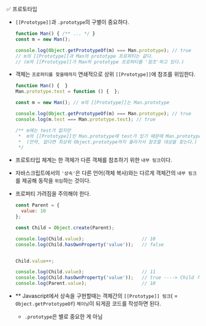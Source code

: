 ✅ 프로토타입

* `[[Prototype]]`과 `.prototype`의 구별이 중요하다.
  ```javascript
  function Man() { /** ... */ }
  const m = new Man();

  console.log(Object.getPrototypeOf(m) === Man.prototype); // true
  // m의 [[Prototype]]과 Man의 prototype 프로퍼티는 같다.
  // (m의 [[Prototype]]가 Man의 prototype 프로퍼티를 '참조'하고 있다.)
  ```
* 객체는 `프로퍼티를 찾을때까지` 연쇄적으로 상위 `[[Prototype]]`에 참조를 위임한다.
  ```javascript
  function Man() {  }
  Man.prototype.test = function () {  };
  
  const m = new Man(); // m의 [[Prototype]]는 Man.prototype
  
  console.log(Object.getPrototypeOf(m) === Man.prototype); // true
  console.log(m.test === Man.prototype.test); // true

  /** m에는 test가 없지만
   *  m의 [[Prototype]]인 Man.prototype에 test가 있기 때문에 Man.prototype.test를 참조한다.
   *  (만약, 없다면 최상위 Object.prototype까지 올라가서 참조할 대상을 찾는다.)
   */
  ```
* 프로토타입 체계는 한 객체가 다른 객체를 참조하기 위한 `내부 링크`이다.
* 자바스크립트에서의 `'상속'`은 다른 언어(객체 복사)와는 다르게 객체간의 `내부 링크`를 제공해 동작을 `위임`하는 것이다.
* 프로퍼티 가려짐을 주의해야 한다.
  ```js
  const Parent = {
    value: 10
  };

  const Child = Object.create(Parent);

  console.log(Child.value);                     // 10
  console.log(Child.hasOwnProperty('value'));   // false


  Child.value++;

  console.log(Child.value);                     // 11
  console.log(Child.hasOwnProperty('value'));   // true ----> Child 객체에 value 프로퍼티가 할당됐다.
  console.log(Parent.value);                    // 10
  ```

* ** Javascript에서 상속을 구현할때는 객체간의 `[[Prototype]] 링크`( = `Object.getPrototypeOf`) `체이닝`이 되게끔 코드를 작성하면 된다.
  * `.prototype`은 별로 중요한 게 아님